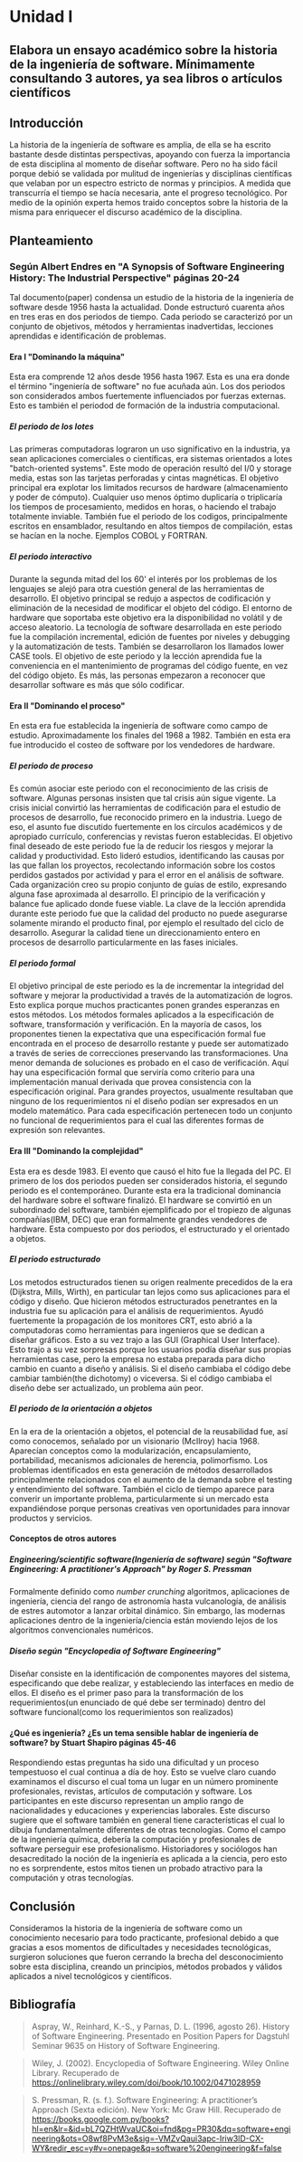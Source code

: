 # Unidad I
## Elabora un ensayo académico sobre la historia de la ingeniería de software. Mínimamente consultando 3 autores, ya sea libros o artículos científicos
## Introducción
La historia de la ingeniería de software es amplia, de ella se ha escrito bastante desde distintas perspectivas, apoyando con fuerza la importancia de esta disciplina al momento de diseñar software. Pero no ha sido fácil porque debió se validada por mulitud de ingenierías y disciplinas científicas que velaban por un espectro estricto de normas y principios. A medida que transcurría el tiempo se hacía necesaria, ante el progreso tecnológico. Por medio de la opinión experta hemos traido conceptos sobre la historia de la misma para enriquecer el discurso académico de la disciplina.

## Planteamiento
### Según Albert Endres en "A Synopsis of Software Engineering History: The Industrial Perspective" páginas 20-24
Tal documento(paper) condensa un estudio de la historia de la ingeniería de software desde 1956 hasta la actualidad. Donde estructuró cuarenta años en tres eras en dos periodos de tiempo. Cada periodo se caracterizó por un conjunto de objetivos, métodos y herramientas inadvertidas, lecciones aprendidas e identificación de problemas.

#### Era I "Dominando la máquina"
Esta era comprende 12 años desde 1956 hasta 1967. Esta es una era donde el término "ingeniería de software" no fue acuñada aún. Los dos periodos son considerados ambos fuertemente influenciados por fuerzas externas. Esto es también el periodod de formación de la industria computacional.

##### El periodo de los lotes
Las primeras computadoras lograron un uso significativo en la industria, ya sean aplicaciones comerciales o científicas, era sistemas orientados a lotes "batch-oriented systems". Este modo de operación resultó del I/0 y storage media, estas son las tarjetas perforadas y cintas magnéticas. El objetivo principal era explotar los limitados recursos de hardware (almacenamiento y poder de cómputo). Cualquier uso menos óptimo duplicaría o triplicaría los tiempos de procesamiento, medidos en horas, o haciendo el trabajo totalmente inviable. También fue el periodo de los codigos, principalmente escritos en ensamblador, resultando en altos tiempos de compilación, estas se hacían en la noche. Ejemplos COBOL y FORTRAN.

##### El periodo interactivo
Durante la segunda mitad del los 60' el interés por los problemas de los lenguajes se alejó para otra cuestión general de las herramientas de desarrollo. El objetivo principal se redujo a aspectos de codificación y eliminación de la necesidad de modificar el objeto del código.
El entorno de hardware que soportaba este objetivo era la disponibilidad no volátil y de acceso aleatorio.
La tecnología de software desarrollada en este periodo fue la compilación incremental, edición de fuentes por niveles y debugging y la automatización de tests. También se desarrollaron los llamados lower CASE tools.
El objetivo de este periodo y la lección aprendida fue la conveniencia en el mantenimiento de programas del código fuente, en vez del código objeto. Es más, las personas empezaron a reconocer que desarrollar software es más que sólo codificar.

#### Era II "Dominando el proceso"
En esta era fue establecida la ingeniería de software como campo de estudio. Aproximadamente los finales del 1968 a 1982. También en esta era fue introducido el costeo de software por los vendedores de hardware.

##### El periodo de proceso
Es común asociar este periodo con el reconocimiento de las crisis de software. Algunas personas insisten que tal crisis aún sigue vigente. La crisis inicial convirtió las herramientas de codificación para el estudio de procesos de desarrollo, fue reconocido primero en la industria. Luego de eso, el asunto fue discutido fuertemente en los círculos académicos y de apropiado currículo, conferencias y revistas fueron establecidas.
El objetivo final deseado de este periodo fue la de reducir los riesgos y mejorar la calidad y productividad. Esto lideró estudios, identificando las causas por las que fallan los proyectos, recolectando información sobre los costos perdidos gastados por actividad y para el error en el análisis de software. Cada organización creo su propio conjunto de guías de estilo, expresando alguna fase aproximada al desarrollo. El principio de la verificación y balance fue aplicado donde fuese viable.
La clave de la lección aprendida durante este periodo fue que la calidad del producto no puede asegurarse solamente mirando el producto final, por ejemplo el resultado del ciclo de desarrollo. Asegurar la calidad tiene un direccionamiento entero en procesos de desarrollo particularmente en las fases iniciales.

##### El periodo formal
El objetivo principal de este periodo es la de incrementar la integridad del software y mejorar la productividad a través de la automatización de logros. Esto explica porque muchos practicantes ponen grandes esperanzas en estos métodos. Los métodos formales aplicados a la especificación de software, transformación y verificación. En la mayoría de casos, los proponentes tienen la expectativa que una especificación formal fue encontrada en el proceso de desarrollo restante y puede ser automatizado a través de series de correcciones preservando las transformaciones. Una menor demanda de soluciones es probado en el caso de verificación. Aquí hay una especificación formal que serviría como criterio para una implementación manual derivada que provea consistencia con la especificación original.
Para grandes proyectos, usualmente resultaban que ninguno de los requerimientos ni el diseño podían ser expresados en un modelo matemático. Para cada especificación pertenecen todo un conjunto no funcional de requerimientos para el cual las diferentes formas de expresión son relevantes.

#### Era III "Dominando la complejidad"
Esta era es desde 1983. El evento que causó el hito fue la llegada del PC. El primero de los dos periodos pueden ser considerados historia, el segundo periodo es el contemporáneo. Durante esta era la tradicional dominancia del hardware sobre el software finalizó. El hardware se convirtió en un subordinado del software, también ejemplificado por el tropiezo de algunas compañías(IBM, DEC) que eran formalmente grandes vendedores de hardware.
Esta compuesto por dos periodos, el estructurado y el orientado a objetos.
##### El periodo estructurado
Los metodos estructurados tienen su origen realmente precedidos de la era (Dijkstra, Mills, Wirth), en particular tan lejos como sus aplicaciones para el código y diseño. Que hicieron métodos estructurados penetrantes en la industria fue su aplicación para el análisis de requerimientos. Ayudó fuertemente la propagación de los monitores CRT, esto abrió a la computadoras como herramientas para ingenieros que se dedican a diseñar gráficos. Esto a su vez trajo a las GUI (Graphical User Interface). Esto trajo a su vez sorpresas porque los usuarios podía diseñar sus propias herramientas case, pero la empresa no estaba preparada para dicho cambio en cuanto a diseño y análisis. Si el diseño cambiaba el código debe cambiar también(the dichotomy) o viceversa. Si el código cambiaba el diseño debe ser actualizado, un problema aún peor.
##### El periodo de la orientación a objetos
En la era de la orientación a objetos, el potencial de la reusabilidad fue, así como conocemos, señalado por un visionario (McIlroy) hacia 1968. Aparecían conceptos como la modularización, encapsulamiento, portabilidad, mecanismos adicionales de herencia, polimorfismo.
Los problemas identificados en esta generación de métodos desarrollados principalmente relacionados con el aumento de la demanda sobre el testing y entendimiento del software. También el ciclo de tiempo aparece para converir un importante problema, particularmente si un mercado esta expandiéndose porque personas creativas ven oportunidades para innovar productos y servicios.

#### Conceptos de otros autores
##### Engineering/scientific software(Ingeniería de software) según "Software Engineering: A practitioner's Approach" by Roger S. Pressman
Formalmente definido como *number crunching* algoritmos, aplicaciones de ingeniería, ciencia del rango de astronomía hasta vulcanología, de análisis de estres automotor a lanzar orbital dinámico. Sin embargo, las modernas aplicaciones dentro de la ingeniería/ciencia están moviendo lejos de los algoritmos convencionales numéricos.

##### Diseño según "Encyclopedia of Software Engineering"
Diseñar consiste en la identificación de componentes mayores del sistema, especificando que debe realizar, y estableciendo las interfaces en medio de ellos. El diseño es el primer paso para la transformación de los requerimientos(un enunciado de qué debe ser terminado) dentro del software funcional(como los requerimientos son realizados)

#### ¿Qué es ingeniería? ¿Es un tema sensible hablar de ingeniería de software? by Stuart Shapiro páginas 45-46
Respondiendo estas preguntas ha sido una dificultad y un proceso tempestuoso el cual continua a día de hoy. Esto se vuelve claro cuando examinamos el discurso el cual toma un lugar en un número prominente profesionales, revistas, artículos de computación y software. Los participantes en este discurso representan un amplio rango de nacionalidades y educaciones y experiencias laborales. Este discurso sugiere que el software también en general tiene características el cual lo dibuja fundamentalmente diferentes de otras tecnologías. Como el campo de la ingeniería química, debería la computación y profesionales de software perseguir ese profesionalismo.
Historiadores y sociólogos han desacreditado la noción de la ingeniería es aplicada a la ciencia, pero esto no es sorprendente, estos mitos tienen un probado atractivo para la computación y otras tecnologías. 

## Conclusión
Consideramos la historia de la ingeniería de software como un conocimiento necesario para todo practicante, profesional debido a que gracias a esos momentos de dificultades y necesidades tecnológicas, surgieron soluciones que fueron cerrando la brecha del desconocimiento sobre esta disciplina, creando un principios, métodos probados y válidos aplicados a nivel tecnológicos y científicos.

## Bibliografía
> Aspray, W., Reinhard, K.-S., y Parnas, D. L. (1996, agosto 26). History of Software Engineering. Presentado en Position Papers for Dagstuhl Seminar 9635 on History of Software Engineering.

> Wiley, J. (2002). Encyclopedia of Software Engineering. Wiley Online Library. Recuperado de https://onlinelibrary.wiley.com/doi/book/10.1002/0471028959

> S. Pressman, R. (s. f.). Software Engineering: A practitioner’s Approach (Sexta edición). New York: Mc Graw Hill. Recuperado de https://books.google.com.py/books?hl=en&lr=&id=bL7QZHtWvaUC&oi=fnd&pg=PR30&dq=software+engineering&ots=O8wf8PvM3e&sig=-VMZvQaui3apc-Iriw3lD-CX-WY&redir_esc=y#v=onepage&q=software%20engineering&f=false

